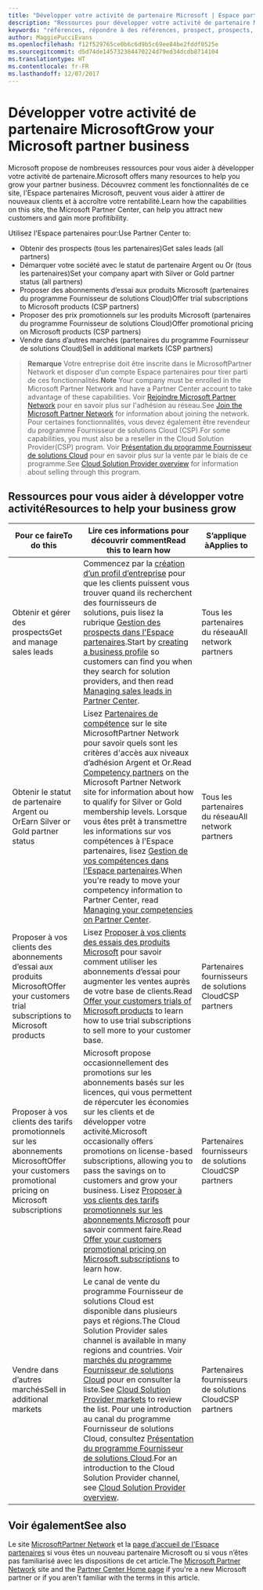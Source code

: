 ```yaml
---
title: "Développer votre activité de partenaire Microsoft | Espace partenaires"
description: "Ressources pour développer votre activité de partenaire Microsoft. Explique notamment comment obtenir des prospects (références) de Microsoft."
keywords: "références, répondre à des références, prospect, prospects, profil commercial, profil d’entreprise, développer votre activité, opportunités commerciales, compétences, niveau d'adhésion argent, niveau d'adhésion or, offres d’essai, extension de marché, clouds nationaux"
author: MaggiePucciEvans
ms.openlocfilehash: f12f529765ce0b6c6d9b5c69ee84be2fddf0525e
ms.sourcegitcommit: d5d74de145732384470224d79ed34dcdb8714104
ms.translationtype: HT
ms.contentlocale: fr-FR
ms.lasthandoff: 12/07/2017
---
```

# <a name="grow-your-microsoft-partner-business"></a><span data-ttu-id="bc9c5-105">Développer votre activité de partenaire Microsoft</span><span class="sxs-lookup"><span data-stu-id="bc9c5-105">Grow your Microsoft partner business</span></span> 

<span data-ttu-id="bc9c5-106">Microsoft propose de nombreuses ressources pour vous aider à développer votre activité de partenaire.</span><span class="sxs-lookup"><span data-stu-id="bc9c5-106">Microsoft offers many resources to help you grow your partner business.</span></span> <span data-ttu-id="bc9c5-107">Découvrez comment les fonctionnalités de ce site, l'Espace partenaires Microsoft, peuvent vous aider à attirer de nouveaux clients et à accroître votre rentabilité.</span><span class="sxs-lookup"><span data-stu-id="bc9c5-107">Learn how the capabilities on this site, the Microsoft Partner Center, can help you attract new customers and gain more profitibility.</span></span> 

<span data-ttu-id="bc9c5-108">Utilisez l'Espace partenaires pour:</span><span class="sxs-lookup"><span data-stu-id="bc9c5-108">Use Partner Center to:</span></span>

-   <span data-ttu-id="bc9c5-109">Obtenir des prospects (tous les partenaires)</span><span class="sxs-lookup"><span data-stu-id="bc9c5-109">Get sales leads (all partners)</span></span>
-   <span data-ttu-id="bc9c5-110">Démarquer votre société avec le statut de partenaire Argent ou Or (tous les partenaires)</span><span class="sxs-lookup"><span data-stu-id="bc9c5-110">Set your company apart with Silver or Gold partner status (all partners)</span></span>
-   <span data-ttu-id="bc9c5-111">Proposer des abonnements d’essai aux produits Microsoft (partenaires du programme Fournisseur de solutions Cloud)</span><span class="sxs-lookup"><span data-stu-id="bc9c5-111">Offer trial subscriptions to Microsoft products (CSP partners)</span></span>
-   <span data-ttu-id="bc9c5-112">Proposer des prix promotionnels sur les produits Microsoft (partenaires du programme Fournisseur de solutions Cloud)</span><span class="sxs-lookup"><span data-stu-id="bc9c5-112">Offer promotional pricing on Microsoft products (CSP partners)</span></span>
-   <span data-ttu-id="bc9c5-113">Vendre dans d’autres marchés (partenaires du programme Fournisseur de solutions Cloud)</span><span class="sxs-lookup"><span data-stu-id="bc9c5-113">Sell in additional markets (CSP partners)</span></span>

><span data-ttu-id="bc9c5-114">**Remarque** Votre entreprise doit être inscrite dans le MicrosoftPartner Network et disposer d’un compte Espace partenaires pour tirer parti de ces fonctionnalités.</span><span class="sxs-lookup"><span data-stu-id="bc9c5-114">**Note** Your company must be enrolled in the Microsoft Partner Network and have a Partner Center account to take advantage of these capabilities.</span></span> <span data-ttu-id="bc9c5-115">Voir [Rejoindre Microsoft Partner Network](mpn-overview.md) pour en savoir plus sur l'adhésion au réseau.</span><span class="sxs-lookup"><span data-stu-id="bc9c5-115">See [Join the Microsoft Partner Network](mpn-overview.md) for information about joining the network.</span></span> <span data-ttu-id="bc9c5-116">Pour certaines fonctionnalités, vous devez également être revendeur du programme Fournisseur de solutions Cloud (CSP).</span><span class="sxs-lookup"><span data-stu-id="bc9c5-116">For some capabilities, you must also be a reseller in the Cloud Solution Provider(CSP) program.</span></span> <span data-ttu-id="bc9c5-117">Voir [Présentation du programme Fournisseur de solutions Cloud](csp-overview.md) pour en savoir plus sur la vente par le biais de ce programme.</span><span class="sxs-lookup"><span data-stu-id="bc9c5-117">See [Cloud Solution Provider overview](csp-overview.md) for information about selling through this program.</span></span>

## <a name="resources-to-help-your-business-grow"></a><span data-ttu-id="bc9c5-118">Ressources pour vous aider à développer votre activité</span><span class="sxs-lookup"><span data-stu-id="bc9c5-118">Resources to help your business grow</span></span>

|  **<span data-ttu-id="bc9c5-119">Pour ce faire</span><span class="sxs-lookup"><span data-stu-id="bc9c5-119">To do this</span></span>**  |  **<span data-ttu-id="bc9c5-120">Lire ces informations pour découvrir comment</span><span class="sxs-lookup"><span data-stu-id="bc9c5-120">Read this to learn how</span></span>**  |  **<span data-ttu-id="bc9c5-121">S’applique à</span><span class="sxs-lookup"><span data-stu-id="bc9c5-121">Applies to</span></span>**  |
|--------------|-----------|--------------
| <span data-ttu-id="bc9c5-122">Obtenir et gérer des prospects</span><span class="sxs-lookup"><span data-stu-id="bc9c5-122">Get and manage sales leads</span></span> | <span data-ttu-id="bc9c5-123">Commencez par la [création d’un profil d’entreprise](create-a-marketing-profile.md) pour que les clients puissent vous trouver quand ils recherchent des fournisseurs de solutions, puis lisez la rubrique [Gestion des prospects dans l'Espace partenaires](responding-to-referrals.md).</span><span class="sxs-lookup"><span data-stu-id="bc9c5-123">Start by [creating a business profile](create-a-marketing-profile.md) so customers can find you when they search for solution providers, and then read [Managing sales leads in Partner Center](responding-to-referrals.md).</span></span> | <span data-ttu-id="bc9c5-124">Tous les partenaires du réseau</span><span class="sxs-lookup"><span data-stu-id="bc9c5-124">All network partners</span></span> |
| <span data-ttu-id="bc9c5-125">Obtenir le statut de partenaire Argent ou Or</span><span class="sxs-lookup"><span data-stu-id="bc9c5-125">Earn Silver or Gold partner status</span></span> | <span data-ttu-id="bc9c5-126">Lisez [Partenaires de compétence](https://partner.microsoft.com/membership/competencies) sur le site MicrosoftPartner Network pour savoir quels sont les critères d'accès aux niveaux d’adhésion Argent et Or.</span><span class="sxs-lookup"><span data-stu-id="bc9c5-126">Read [Competency partners](https://partner.microsoft.com/membership/competencies) on the Microsoft Partner Network site for information about how to qualify for Silver or Gold membership levels.</span></span> <span data-ttu-id="bc9c5-127">Lorsque vous êtes prêt à transmettre les informations sur vos compétences à l'Espace partenaires, lisez [Gestion de vos compétences dans l'Espace partenaires](competencies.md).</span><span class="sxs-lookup"><span data-stu-id="bc9c5-127">When you're ready to move your competency information to Partner Center, read [Managing your competencies on Partner Center](competencies.md).</span></span> | <span data-ttu-id="bc9c5-128">Tous les partenaires du réseau</span><span class="sxs-lookup"><span data-stu-id="bc9c5-128">All network partners</span></span> |
| <span data-ttu-id="bc9c5-129">Proposer à vos clients des abonnements d’essai aux produits Microsoft</span><span class="sxs-lookup"><span data-stu-id="bc9c5-129">Offer your customers trial subscriptions to Microsoft products</span></span> | <span data-ttu-id="bc9c5-130">Lisez [Proposer à vos clients des essais des produits Microsoft](offer-your-customers-trials-of-microsoft-products.md) pour savoir comment utiliser les abonnements d’essai pour augmenter les ventes auprès de votre base de clients.</span><span class="sxs-lookup"><span data-stu-id="bc9c5-130">Read [Offer your customers trials of Microsoft products](offer-your-customers-trials-of-microsoft-products.md) to learn how to use trial subscriptions to sell more to your customer base.</span></span>| <span data-ttu-id="bc9c5-131">Partenaires fournisseurs de solutions Cloud</span><span class="sxs-lookup"><span data-stu-id="bc9c5-131">CSP partners</span></span> |
| <span data-ttu-id="bc9c5-132">Proposer à vos clients des tarifs promotionnels sur les abonnements Microsoft</span><span class="sxs-lookup"><span data-stu-id="bc9c5-132">Offer your customers promotional pricing on Microsoft subscriptions</span></span> | <span data-ttu-id="bc9c5-133">Microsoft propose occasionnellement des promotions sur les abonnements basés sur les licences, qui vous permettent de répercuter les économies sur les clients et de développer votre activité.</span><span class="sxs-lookup"><span data-stu-id="bc9c5-133">Microsoft occasionally offers promotions on license-based subscriptions, allowing you to pass the savings on to customers and grow your business.</span></span> <span data-ttu-id="bc9c5-134">Lisez [Proposer à vos clients des tarifs promotionnels sur les abonnements Microsoft](promotions.md) pour savoir comment faire.</span><span class="sxs-lookup"><span data-stu-id="bc9c5-134">Read [Offer your customers promotional pricing on Microsoft subscriptions](promotions.md) to learn how.</span></span> | <span data-ttu-id="bc9c5-135">Partenaires fournisseurs de solutions Cloud</span><span class="sxs-lookup"><span data-stu-id="bc9c5-135">CSP partners</span></span> |
| <span data-ttu-id="bc9c5-136">Vendre dans d’autres marchés</span><span class="sxs-lookup"><span data-stu-id="bc9c5-136">Sell in additional markets</span></span> | <span data-ttu-id="bc9c5-137">Le canal de vente du programme Fournisseur de solutions Cloud est disponible dans plusieurs pays et régions.</span><span class="sxs-lookup"><span data-stu-id="bc9c5-137">The Cloud Solution Provider sales channel is available in many regions and countries.</span></span> <span data-ttu-id="bc9c5-138">Voir [marchés du programme Fournisseur de solutions Cloud](agreements.md) pour en consulter la liste.</span><span class="sxs-lookup"><span data-stu-id="bc9c5-138">See [Cloud Solution Provider markets](agreements.md) to review the list.</span></span> <span data-ttu-id="bc9c5-139">Pour une introduction au canal du programme Fournisseur de solutions Cloud, consultez [Présentation du programme Fournisseur de solutions Cloud](csp-overview.md).</span><span class="sxs-lookup"><span data-stu-id="bc9c5-139">For an introduction to the Cloud Solution Provider channel, see [Cloud Solution Provider overview](csp-overview.md).</span></span>  | <span data-ttu-id="bc9c5-140">Partenaires fournisseurs de solutions Cloud</span><span class="sxs-lookup"><span data-stu-id="bc9c5-140">CSP partners</span></span> |

## <a name="see-also"></a><span data-ttu-id="bc9c5-141">Voir également</span><span class="sxs-lookup"><span data-stu-id="bc9c5-141">See also</span></span>

<span data-ttu-id="bc9c5-142">Le site [MicrosoftPartner Network](https://partner.microsoft.com) et la [page d’accueil de l'Espace partenaires](https://partnercenter.microsoft.com/partner/home) si vous êtes un nouveau partenaire Microsoft ou si vous n’êtes pas familiarisé avec les dispositions de cet article.</span><span class="sxs-lookup"><span data-stu-id="bc9c5-142">The [Microsoft Partner Network](https://partner.microsoft.com) site and the [Partner Center Home page](https://partnercenter.microsoft.com/partner/home) if you're a new Microsoft partner or if you aren't familiar with the terms in this article.</span></span>

